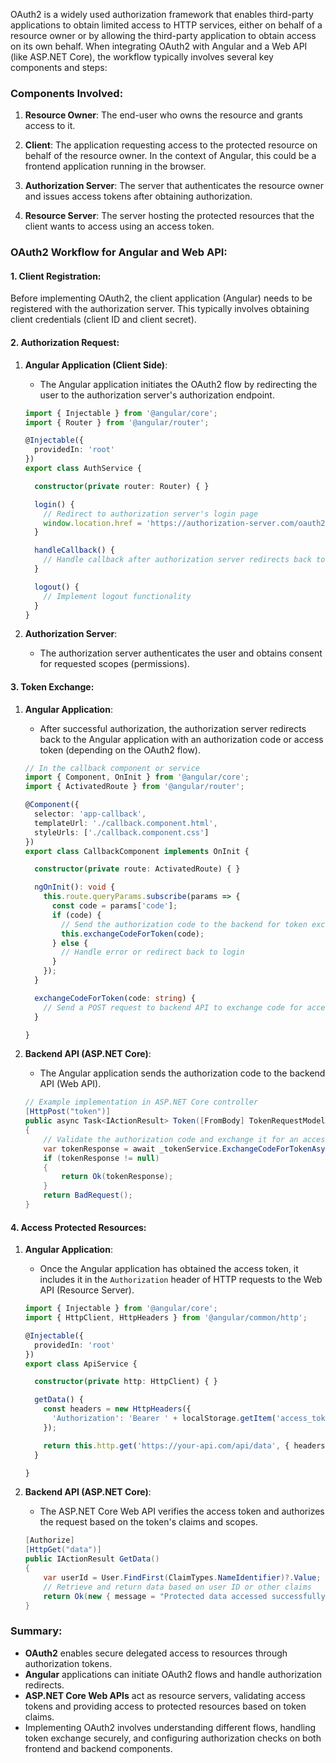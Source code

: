 OAuth2 is a widely used authorization framework that enables third-party applications to obtain limited access to HTTP services, either on behalf of a resource owner or by allowing the third-party application to obtain access on its own behalf. When integrating OAuth2 with Angular and a Web API (like ASP.NET Core), the workflow typically involves several key components and steps:

### Components Involved:

1. **Resource Owner**: The end-user who owns the resource and grants access to it.

2. **Client**: The application requesting access to the protected resource on behalf of the resource owner. In the context of Angular, this could be a frontend application running in the browser.

3. **Authorization Server**: The server that authenticates the resource owner and issues access tokens after obtaining authorization.

4. **Resource Server**: The server hosting the protected resources that the client wants to access using an access token.

### OAuth2 Workflow for Angular and Web API:

#### 1. Client Registration:

Before implementing OAuth2, the client application (Angular) needs to be registered with the authorization server. This typically involves obtaining client credentials (client ID and client secret).

#### 2. Authorization Request:

1. **Angular Application (Client Side)**:
   - The Angular application initiates the OAuth2 flow by redirecting the user to the authorization server's authorization endpoint.

   ```typescript
   import { Injectable } from '@angular/core';
   import { Router } from '@angular/router';

   @Injectable({
     providedIn: 'root'
   })
   export class AuthService {

     constructor(private router: Router) { }

     login() {
       // Redirect to authorization server's login page
       window.location.href = 'https://authorization-server.com/oauth2/authorize?client_id=YOUR_CLIENT_ID&response_type=code&redirect_uri=YOUR_REDIRECT_URI&scope=YOUR_SCOPES';
     }

     handleCallback() {
       // Handle callback after authorization server redirects back to your application
     }

     logout() {
       // Implement logout functionality
     }
   }
   ```

2. **Authorization Server**:
   - The authorization server authenticates the user and obtains consent for requested scopes (permissions).

#### 3. Token Exchange:

1. **Angular Application**:
   - After successful authorization, the authorization server redirects back to the Angular application with an authorization code or access token (depending on the OAuth2 flow).

   ```typescript
   // In the callback component or service
   import { Component, OnInit } from '@angular/core';
   import { ActivatedRoute } from '@angular/router';

   @Component({
     selector: 'app-callback',
     templateUrl: './callback.component.html',
     styleUrls: ['./callback.component.css']
   })
   export class CallbackComponent implements OnInit {

     constructor(private route: ActivatedRoute) { }

     ngOnInit(): void {
       this.route.queryParams.subscribe(params => {
         const code = params['code'];
         if (code) {
           // Send the authorization code to the backend for token exchange
           this.exchangeCodeForToken(code);
         } else {
           // Handle error or redirect back to login
         }
       });
     }

     exchangeCodeForToken(code: string) {
       // Send a POST request to backend API to exchange code for access token
     }

   }
   ```

2. **Backend API (ASP.NET Core)**:
   - The Angular application sends the authorization code to the backend API (Web API).

   ```csharp
   // Example implementation in ASP.NET Core controller
   [HttpPost("token")]
   public async Task<IActionResult> Token([FromBody] TokenRequestModel model)
   {
       // Validate the authorization code and exchange it for an access token
       var tokenResponse = await _tokenService.ExchangeCodeForTokenAsync(model.Code);
       if (tokenResponse != null)
       {
           return Ok(tokenResponse);
       }
       return BadRequest();
   }
   ```

#### 4. Access Protected Resources:

1. **Angular Application**:
   - Once the Angular application has obtained the access token, it includes it in the `Authorization` header of HTTP requests to the Web API (Resource Server).

   ```typescript
   import { Injectable } from '@angular/core';
   import { HttpClient, HttpHeaders } from '@angular/common/http';

   @Injectable({
     providedIn: 'root'
   })
   export class ApiService {

     constructor(private http: HttpClient) { }

     getData() {
       const headers = new HttpHeaders({
         'Authorization': 'Bearer ' + localStorage.getItem('access_token')
       });

       return this.http.get('https://your-api.com/api/data', { headers });
     }

   }
   ```

2. **Backend API (ASP.NET Core)**:
   - The ASP.NET Core Web API verifies the access token and authorizes the request based on the token's claims and scopes.

   ```csharp
   [Authorize]
   [HttpGet("data")]
   public IActionResult GetData()
   {
       var userId = User.FindFirst(ClaimTypes.NameIdentifier)?.Value;
       // Retrieve and return data based on user ID or other claims
       return Ok(new { message = "Protected data accessed successfully", userId });
   }
   ```

### Summary:

- **OAuth2** enables secure delegated access to resources through authorization tokens.
- **Angular** applications can initiate OAuth2 flows and handle authorization redirects.
- **ASP.NET Core Web APIs** act as resource servers, validating access tokens and providing access to protected resources based on token claims.
- Implementing OAuth2 involves understanding different flows, handling token exchange securely, and configuring authorization checks on both frontend and backend components.

